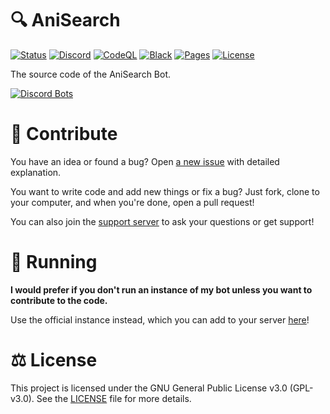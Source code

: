 # 🔍 AniSearch

[![Status](https://top.gg/api/widget/status/737236600878137363.svg)](https://top.gg/bot/737236600878137363)
[![Discord](https://img.shields.io/discord/835960108466176041?logo=discord&logoColor=ffffff)](https://discord.gg/Bv94yQYZM8)
[![CodeQL](https://github.com/IchBinLeoon/anisearch-discord-bot/actions/workflows/codeql-analysis.yml/badge.svg)](https://github.com/IchBinLeoon/anisearch-discord-bot/actions/workflows/codeql-analysis.yml)
[![Black](https://github.com/IchBinLeoon/anisearch-discord-bot/actions/workflows/black.yml/badge.svg)](https://github.com/IchBinLeoon/anisearch-discord-bot/actions/workflows/black.yml)
[![Pages](https://img.shields.io/github/deployments/IchBinLeoon/anisearch-discord-bot/github-pages?label=github-pages)](https://ichbinleoon.github.io/anisearch-discord-bot/)
[![License](https://img.shields.io/github/license/IchBinLeoon/anisearch-discord-bot)](https://github.com/IchBinLeoon/anisearch-discord-bot/blob/main/LICENSE)

The source code of the AniSearch Bot.

[![Discord Bots](https://top.gg/api/widget/737236600878137363.svg)](https://top.gg/bot/737236600878137363)

# 🤝 Contribute
You have an idea or found a bug? Open [a new issue](https://github.com/IchBinLeoon/anisearch-discord-bot/issues) with detailed explanation.

You want to write code and add new things or fix a bug? Just fork, clone to your computer, and when you're done, open a pull request!

You can also join the [support server](https://discord.gg/Bv94yQYZM8) to ask your questions or get support!

# 🚀 Running
**I would prefer if you don't run an instance of my bot unless you want to contribute to the code.**

Use the official instance instead, which you can add to your server [here](https://discord.com/api/oauth2/authorize?client_id=737236600878137363&permissions=18432&scope=bot%20applications.commands)!
    
# ⚖️ License
This project is licensed under the GNU General Public License v3.0 (GPL-v3.0). See the [LICENSE](https://github.com/IchBinLeoon/anisearch-discord-bot/blob/main/LICENSE) file for more details.
